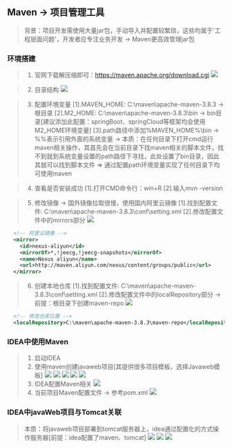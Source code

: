## Maven -> 项目管理工具
> 背景：项目开发需使用大量jar包，手动导入并配置较繁琐，这些均属于'工程层面问题'，开发者应专注业务开发 -> Maven更高效管理jar包

### 环境搭建
> 1. 官网下载解压缩即可：https://maven.apache.org/download.cgi
![](assets/环境搭建/下载.png)

> 2. 目录结构
![](assets/环境搭建/目录结构.png)

> 3. 配置环境变量
> [1].MAVEN_HOME: C:\maven\apache-maven-3.8.3  -> 根目录
> [2].M2_HOME: C:\maven\apache-maven-3.8.3\bin -> bin目录[建议添加此配置：springBoot、springCloud等框架均会使用M2_HOME环境变量]
> [3].path路径中添加%MAVEN_HOME%\bin -> %%表示引用外面的系统变量
> -> 本质：在任何目录下打开cmd运行maven相关操作，其首先会在当前目录下找maven相关的脚本文件，找不到就到系统变量设置的path路径下寻找，此处设置了bin目录，因此其就可以找到脚本文件 => 通过配置path环境变量实现了任何目录下均可使用maven

> 4. 查看是否安装成功
> [1].打开CMD命令行：win+R
> [2].输入mvn -version

> 5. 修改镜像 -> 国外镜像拉取很慢，使用国内阿里云镜像
> [1].找到配置文件: C:\maven\apache-maven-3.8.3\conf\setting.xml
> [2].修改配置文件中的mirrors部分
![](assets/环境搭建/修改镜像.png)
```xml
  <!-- 阿里云镜像 -->
  <mirror>
    <id>nexus-aliyun</id>
    <mirrorOf>*,!jeecg,!jeecg-snapshots</mirrorOf>
    <name>Nexus aliyun</name>
    <url>http://maven.aliyun.com/nexus/content/groups/public</url>
  </mirror>
```

> 6. 创建本地仓库
> [1].找到配置文件: C:\maven\apache-maven-3.8.3\conf\setting.xml
> [2].修改配置文件中的localRepository部分 -> 前提：根目录下创建maven-repo
![](assets/环境搭建/创建本地仓库.png)
```xml
  <!-- 修改仓库位置 -->
  <localRepository>C:\maven\apache-maven-3.8.3\maven-repo</localRepository>
```

### IDEA中使用Maven
> 1. 启动IDEA
> 2. 使用maven创建javaweb项目[其提供很多项目模板，选择Javaweb模板]
![](assets/idea使用maven/创建step1.png)
![](assets/idea使用maven/创建step2.png)
![](assets/idea使用maven/创建step3.png)
![](assets/idea使用maven/创建step4.png)
![](assets/idea使用maven/创建step5.png)
> 3. IDEA配置Maven相关
![](assets/idea使用maven/配置maven.png)
> 4. 当前项目Maven配置文件 -> 参考pom.xml
![](assets/pom.png)

### IDEA中javaWeb项目与Tomcat关联
> 本质：将javaweb项目部署到tomcat服务器上，idea通过配置化的方式操作服务器[前提：idea配置了maven、tomcat]
![](assets/关联/step1.png)
![](assets/关联/step2.png)
![](assets/关联/step3.png)